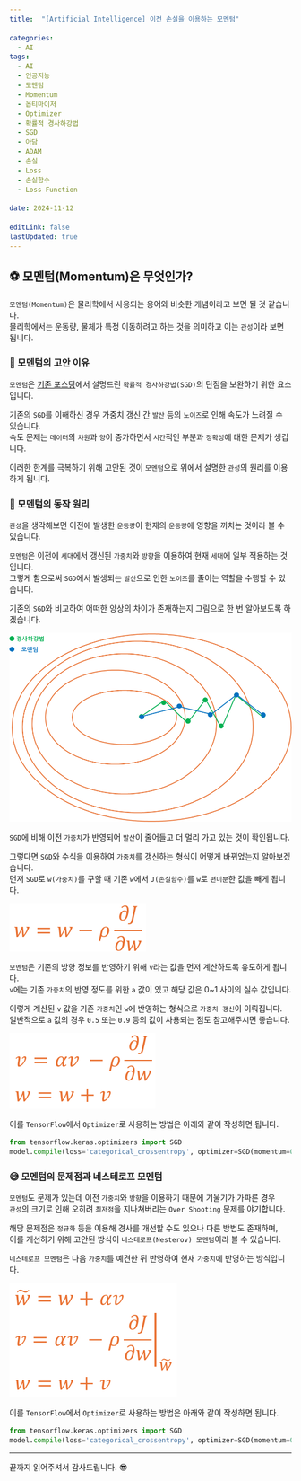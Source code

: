 ```yaml
---
title:  "[Artificial Intelligence] 이전 손실을 이용하는 모멘텀"

categories:
  - AI
tags:
  - AI
  - 인공지능
  - 모멘텀
  - Momentum
  - 옵티마이저
  - Optimizer
  - 확률적 경사하강법
  - SGD
  - 아담
  - ADAM
  - 손실
  - Loss
  - 손실함수
  - Loss Function

date: 2024-11-12

editLink: false
lastUpdated: true
---
```


## ⚽ 모멘텀(Momentum)은 무엇인가?
`모멘텀(Momentum)`은 물리학에서 사용되는 용어와 비슷한 개념이라고 보면 될 것 같습니다.  
물리학에서는 운동량, 물체가 특정 이동하려고 하는 것을 의미하고 이는 `관성`이라 보면 됩니다.

### 🦾 모멘텀의 고안 이유
`모멘텀`은 [기존 포스팅](https://blog.false.kr/posts/Computing/AI/SGD-Minibatch.html)에서 설명드린 `확률적 경사하강법(SGD)`의 단점을 보완하기 위한 요소입니다.  

기존의 `SGD`를 이해하신 경우 가중치 갱신 간 `발산` 등의 `노이즈`로 인해 속도가 느려질 수 있습니다.  
속도 문제는 `데이터`의 `차원`과 `양`이 증가하면서 `시간`적인 부분과 `정확성`에 대한 문제가 생깁니다.

이러한 한계를 극복하기 위해 고안된 것이 `모멘텀`으로 위에서 설명한 `관성`의 원리를 이용하게 됩니다.

### 🤔 모멘텀의 동작 원리
`관성`을 생각해보면 이전에 발생한 `운동량`이 현재의 `운동량`에 영향을 끼치는 것이라 볼 수 있습니다.  

`모멘텀`은 이전에 `세대`에서 갱신된 `가중치`와 `방향`을 이용하여 현재 `세대`에 일부 적용하는 것입니다.  
그렇게 함으로써 `SGD`에서 발생되는 `발산`으로 인한 `노이즈`를 줄이는 역할을 수행할 수 있습니다. 

기존의 `SGD`와 비교하여 어떠한 양상의 차이가 존재하는지 그림으로 한 번 알아보도록 하겠습니다.

![](image.png)

`SGD`에 비해 이전 `가중치`가 반영되어 `발산`이 줄어들고 더 멀리 가고 있는 것이 확인됩니다.  

그렇다면 `SGD`와 수식을 이용하여 `가중치`를 갱신하는 형식이 어떻게 바뀌었는지 알아보겠습니다.  
먼저 `SGD`로 `w(가중치)`를 구할 때 기존 `w`에서 `J(손실함수)`를 `w`로 `편미분`한 값을 빼게 됩니다.

![alt text](image-1.png)

`모멘텀`은 기존의 방향 정보를 반영하기 위해 `v`라는 값을 먼저 계산하도록 유도하게 됩니다.  
`v`에는 기존 `가중치`의 반영 정도를 위한 `a` 값이 있고 해당 값은 0~1 사이의 실수 값입니다.

이렇게 계산된 `v` 값을 기존 `가중치`인 `w`에 반영하는 형식으로 `가중치 갱신`이 이뤄집니다.  
일반적으로 `a` 값의 경우 `0.5` 또는 `0.9` 등의 값이 사용되는 점도 참고해주시면 좋습니다.

![alt text](image-2.png)

이를 `TensorFlow`에서 `Optimizer`로 사용하는 방법은 아래와 같이 작성하면 됩니다.

```python
from tensorflow.keras.optimizers import SGD
model.compile(loss='categorical_crossentropy', optimizer=SGD(momentum=0.9), metrics=['accuracy'])
```

### 😅 모멘텀의 문제점과 네스테로프 모멘텀
`모멘텀`도 문제가 있는데 이전 `가중치`와 `방향`을 이용하기 때문에 기울기가 가파른 경우  
`관성`의 크기로 인해 오히려 `최저점`을 지나쳐버리는 `Over Shooting` 문제를 야기합니다.

해당 문제점은 `정규화` 등을 이용해 경사를 개선할 수도 있으나 다른 방법도 존재하며,  
이를 개선하기 위해 고안된 방식이 `네스테로프(Nesterov) 모멘텀`이라 볼 수 있습니다.  

`네스테로프 모멘텀`은 다음 `가중치`를 예견한 뒤 반영하여 현재 `가중치`에 반영하는 방식입니다.

![alt text](image-3.png)

이를 `TensorFlow`에서 `Optimizer`로 사용하는 방법은 아래와 같이 작성하면 됩니다.

```python
from tensorflow.keras.optimizers import SGD
model.compile(loss='categorical_crossentropy', optimizer=SGD(momentum=0.9, nesterov=True), metrics=['accuracy'])
```

- - -

끝까지 읽어주셔서 감사드립니다. 😎